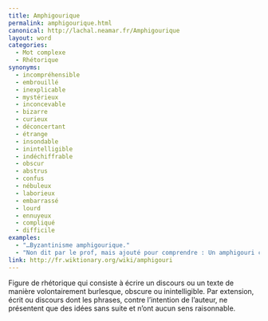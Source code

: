 ```yaml
---
title: Amphigourique
permalink: amphigourique.html
canonical: http://lachal.neamar.fr/Amphigourique
layout: word
categories:
  - Mot complexe
  - Rhétorique
synonyms:
  - incompréhensible
  - embrouillé
  - inexplicable
  - mystérieux
  - inconcevable
  - bizarre
  - curieux
  - déconcertant
  - étrange
  - insondable
  - inintelligible
  - indéchiffrable
  - obscur
  - abstrus
  - confus
  - nébuleux
  - laborieux
  - embarrassé
  - lourd
  - ennuyeux
  - compliqué
  - difficile
examples:
  - "…Byzantinisme amphigourique."
  - "Non dit par le prof, mais ajouté pour comprendre : Un amphigouri composé sur un air d’opéra."
link: http://fr.wiktionary.org/wiki/amphigouri
---
```


Figure de rhétorique qui consiste à écrire un discours ou un texte de manière volontairement burlesque, obscure ou inintelligible. Par extension, écrit ou discours dont les phrases, contre l’intention de l’auteur, ne présentent que des idées sans suite et n’ont aucun sens raisonnable.


